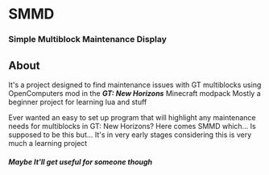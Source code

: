 # SMMD
### Simple Multiblock Maintenance Display

## About
It's a project designed to find maintenance issues with GT multiblocks using OpenComputers mod in the ***GT: New Horizons*** Minecraft modpack
Mostly a beginner project for learning lua and stuff

Ever wanted an easy to set up program that will highlight any maintenance needs for multiblocks in GT: New Horizons?
Here comes SMMD which... Is supposed to be this but...
It's in very early stages considering this is very much a learning project
##### Maybe It'll get useful for someone though
